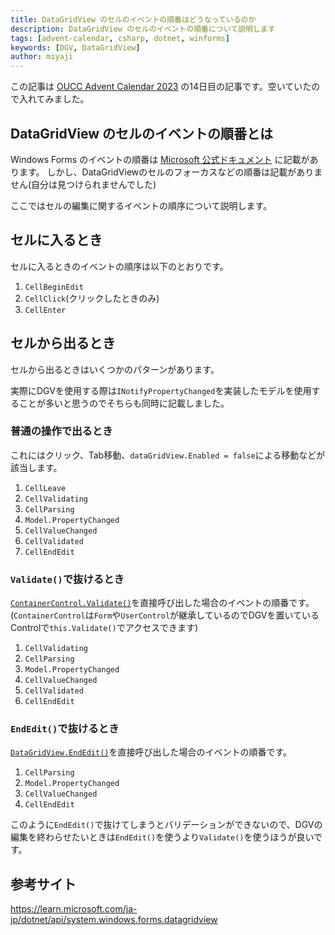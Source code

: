 ```yaml
---
title: DataGridView のセルのイベントの順番はどうなっているのか
description: DataGridView のセルのイベントの順番について説明します
tags: [advent-calendar, csharp, dotnet, winforms]
keywords: [DGV, DataGridView]
author: miyaji
---
```


この記事は [OUCC Advent Calendar 2023](https://adventar.org/calendars/9315) の14日目の記事です。空いていたので入れてみました。

## DataGridView のセルのイベントの順番とは

Windows Forms のイベントの順番は [Microsoft 公式ドキュメント](https://learn.microsoft.com/ja-jp/dotnet/desktop/winforms/order-of-events-in-windows-forms) に記載があります。
しかし、DataGridViewのセルのフォーカスなどの順番は記載がありません(自分は見つけられませんでした)

ここではセルの編集に関するイベントの順序について説明します。

## セルに入るとき

セルに入るときのイベントの順序は以下のとおりです。

1.  `CellBeginEdit`
2.  `CellClick`(クリックしたときのみ)
3.  `CellEnter`

## セルから出るとき

セルから出るときはいくつかのパターンがあります。

実際にDGVを使用する際は`INotifyPropertyChanged`を実装したモデルを使用することが多いと思うのでそちらも同時に記載しました。

### 普通の操作で出るとき

これにはクリック、Tab移動、`dataGridView.Enabled = false`による移動などが該当します。

1. `CellLeave`
2. `CellValidating`
3. `CellParsing`
4. `Model.PropertyChanged`
5. `CellValueChanged`
6. `CellValidated`
7. `CellEndEdit`

### `Validate()`で抜けるとき

[`ContainerControl.Validate()`](https://learn.microsoft.com/ja-jp/dotnet/api/system.windows.forms.containercontrol.validate)を直接呼び出した場合のイベントの順番です。(`ContainerControl`は`Form`や`UserControl`が継承しているのでDGVを置いているControlで`this.Validate()`でアクセスできます)

1. `CellValidating`
2. `CellParsing`
3. `Model.PropertyChanged`
4. `CellValueChanged`
5. `CellValidated`
6. `CellEndEdit`

### `EndEdit()`で抜けるとき

[`DataGridView.EndEdit()`](https://learn.microsoft.com/ja-jp/dotnet/api/system.windows.forms.datagridview.endedit)を直接呼び出した場合のイベントの順番です。

1. `CellParsing`
2. `Model.PropertyChanged`
3. `CellValueChanged`
4. `CellEndEdit`

このように`EndEdit()`で抜けてしまうとバリデーションができないので、DGVの編集を終わらせたいときは`EndEdit()`を使うより`Validate()`を使うほうが良いです。

## 参考サイト

https://learn.microsoft.com/ja-jp/dotnet/api/system.windows.forms.datagridview

